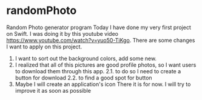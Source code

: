 # randomPhoto
Random Photo generator program
Today I have done my very first project on Swift. 
I was doing it by this youtube video https://www.youtube.com/watch?v=yuo50-TiKgo.
There are some changes I want to apply on this project.
  1. I want to sort out the background colors, add some new.
  2. I realized that all of this pictures are good profile photos, so I want users to download them through this app.
    2.1. to do so I need to create a button for download
    2.2. to find a good spot for button
  3. Maybe I will create an application's icon
There it is for now. I will try to improve it as soon as possible

